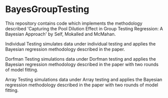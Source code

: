# BayesGroupTesting
This repository contains code which implements the methodology described 'Capturing the Pool Dilution Effect in Group Testing Regression: A Bayesian Approach' by Self, Mokalled and McMahan.

Individual Testing simulates data under individual testing and applies the Bayesian regression methodology described in the paper.

Dorfman Testing simulations data under Dorfman testing and applies the Bayesian regression methodology described in the paper with two rounds of model fitting.

Array Testing simulations data under Array testing and applies the Bayesian regression methodology described in the paper with two rounds of model fitting.

